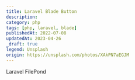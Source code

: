 ```yaml
---
title: Laravel Blade Button
description:
category: php
tags: [php, laravel, blade]
publishedAt: 2022-07-08
updatedAt: 2023-04-26
_draft: true
legend: Unsplash
origin: https://unsplash.com/photos/XAkPN7aEGJM
---
```


Laravel FilePond
